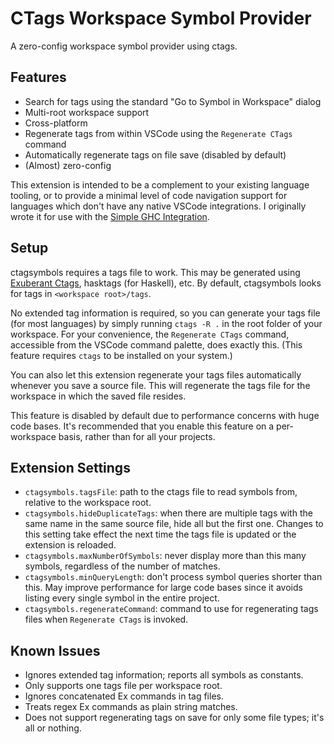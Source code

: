 # CTags Workspace Symbol Provider
A zero-config workspace symbol provider using ctags.

## Features
* Search for tags using the standard "Go to Symbol in Workspace" dialog
* Multi-root workspace support
* Cross-platform
* Regenerate tags from within VSCode using the `Regenerate CTags` command
* Automatically regenerate tags on file save (disabled by default)
* (Almost) zero-config

This extension is intended to be a complement to your existing language tooling, or to provide a minimal level of
code navigation support for languages which don't have any native VSCode integrations.
I originally wrote it for use with the [Simple GHC Integration](https://marketplace.visualstudio.com/items?itemName=dramforever.vscode-ghc-simple).


## Setup
ctagsymbols requires a tags file to work. This may be generated using [Exuberant Ctags](http://ctags.sourceforge.net), hasktags (for Haskell), etc.
By default, ctagsymbols looks for tags in `<workspace root>/tags`.

No extended tag information is required, so you can generate your tags file (for most languages)
by simply running `ctags -R .` in the root folder of your workspace.
For your convenience, the `Regenerate CTags` command, accessible from the VSCode command palette,
does exactly this. (This feature requires `ctags` to be installed on your system.)

You can also let this extension regenerate your tags files automatically whenever you save a source file.
This will regenerate the tags file for the workspace in which the saved file resides.

This feature is disabled by default due to performance concerns with huge code bases. It's recommended
that you enable this feature on a per-workspace basis, rather than for all your projects.


## Extension Settings
* `ctagsymbols.tagsFile`: path to the ctags file to read symbols from, relative to the workspace root.
* `ctagsymbols.hideDuplicateTags`: when there are multiple tags with the same name in the same source file, hide all but the first one.
  Changes to this setting take effect the next time the tags file is updated or the extension is reloaded.
* `ctagsymbols.maxNumberOfSymbols`: never display more than this many symbols, regardless of the number of matches.
* `ctagsymbols.minQueryLength`: don't process symbol queries shorter than this. May improve performance for large code bases since it avoids listing every single symbol in the entire project.
* `ctagsymbols.regenerateCommand`: command to use for regenerating tags files when `Regenerate CTags` is invoked.


## Known Issues
* Ignores extended tag information; reports all symbols as constants.
* Only supports one tags file per workspace root.
* Ignores concatenated Ex commands in tag files.
* Treats regex Ex commands as plain string matches.
* Does not support regenerating tags on save for only some file types; it's all or nothing.
